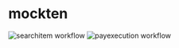 # mockten
![searchitem workflow](https://github.com/mockten/mockten/actions/workflows/search.yml/badge.svg)
![payexecution workflow](https://github.com/mockten/mockten/actions/workflows/payexecution.yml/badge.svg)

# 